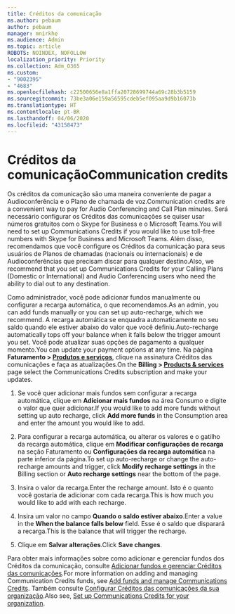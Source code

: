 ```yaml
---
title: Créditos da comunicação
ms.author: pebaum
author: pebaum
manager: mnirkhe
ms.audience: Admin
ms.topic: article
ROBOTS: NOINDEX, NOFOLLOW
localization_priority: Priority
ms.collection: Adm_O365
ms.custom:
- "9002395"
- "4683"
ms.openlocfilehash: c22500656e8a1ffa20728699744a69c28b3b5159
ms.sourcegitcommit: 73be3a06e159a56595cdeb5ef095aa9d9b16073b
ms.translationtype: HT
ms.contentlocale: pt-BR
ms.lasthandoff: 04/06/2020
ms.locfileid: "43158473"
---
```

# <a name="communication-credits"></a><span data-ttu-id="1b476-102">Créditos da comunicação</span><span class="sxs-lookup"><span data-stu-id="1b476-102">Communication credits</span></span>

<span data-ttu-id="1b476-103">Os créditos da comunicação são uma maneira conveniente de pagar a Audioconferência e o Plano de chamada de voz.</span><span class="sxs-lookup"><span data-stu-id="1b476-103">Communication credits are a convenient way to pay for Audio Conferencing and Call Plan minutes.</span></span>  <span data-ttu-id="1b476-104">Será necessário configurar os Créditos das comunicações se quiser usar números gratuitos com o Skype for Business e o Microsoft Teams.</span><span class="sxs-lookup"><span data-stu-id="1b476-104">You will need to set up Communications Credits if you would like to use toll-free numbers with Skype for Business and Microsoft Teams.</span></span>  <span data-ttu-id="1b476-105">Além disso, recomendamos que você configure os Créditos da comunicação para seus usuários de Planos de chamadas (nacionais ou internacionais) e de Audioconferências que precisam discar para qualquer destino.</span><span class="sxs-lookup"><span data-stu-id="1b476-105">Also, we recommend that you set up Communications Credits for your Calling Plans (Domestic or International) and Audio Conferencing users who need the ability to dial out to any destination.</span></span>

<span data-ttu-id="1b476-106">Como administrador, você pode adicionar fundos manualmente ou configurar a recarga automática, o que recomendamos.</span><span class="sxs-lookup"><span data-stu-id="1b476-106">As an admin, you can add funds manually or you can set up auto-recharge, which we recommend.</span></span>  <span data-ttu-id="1b476-107">A recarga automática se enquadra automaticamente no seu saldo quando ele estiver abaixo do valor que você definiu.</span><span class="sxs-lookup"><span data-stu-id="1b476-107">Auto-recharge automatically tops off your balance when it falls below the trigger amount you set.</span></span>  <span data-ttu-id="1b476-108">Você pode atualizar suas opções de pagamento a qualquer momento.</span><span class="sxs-lookup"><span data-stu-id="1b476-108">You can update your payment options at any time.</span></span> <span data-ttu-id="1b476-109">Na página **Faturamento > [Produtos e serviços](https://go.microsoft.com/fwlink/p/?linkid=842054)**, clique na assinatura Créditos das comunicações e faça as atualizações.</span><span class="sxs-lookup"><span data-stu-id="1b476-109">On the **Billing > [Products & services](https://go.microsoft.com/fwlink/p/?linkid=842054)** page select the Communications Credits subscription and make your updates.</span></span>

1. <span data-ttu-id="1b476-110">Se você quer adicionar mais fundos sem configurar a recarga automática, clique em **Adicionar mais fundos** na área Consumo e digite o valor que quer adicionar.</span><span class="sxs-lookup"><span data-stu-id="1b476-110">If you would like to add more funds without setting up auto recharge, click **Add more funds** in the Consumption area and enter the amount you would like to add.</span></span>

2. <span data-ttu-id="1b476-111">Para configurar a recarga automática, ou alterar os valores e o gatilho da recarga automática, clique em **Modificar configurações de recarga** na seção Faturamento ou **Configurações da recarga automática** na parte inferior da página.</span><span class="sxs-lookup"><span data-stu-id="1b476-111">To set up auto-recharge or change the auto-recharge amounts and trigger, click **Modify recharge settings** in the Billing section or **Auto recharge settings** near the bottom of the page.</span></span>  

3. <span data-ttu-id="1b476-112">Insira o valor da recarga.</span><span class="sxs-lookup"><span data-stu-id="1b476-112">Enter the recharge amount.</span></span>  <span data-ttu-id="1b476-113">Isto é o quanto você gostaria de adicionar com cada recarga.</span><span class="sxs-lookup"><span data-stu-id="1b476-113">This is how much you would like to add with each recharge.</span></span>  

4. <span data-ttu-id="1b476-114">Insira um valor no campo **Quando o saldo estiver abaixo**.</span><span class="sxs-lookup"><span data-stu-id="1b476-114">Enter a value in the **When the balance falls below** field.</span></span>  <span data-ttu-id="1b476-115">Esse é o saldo que disparará a recarga.</span><span class="sxs-lookup"><span data-stu-id="1b476-115">This is the balance that will trigger the recharge.</span></span>

5. <span data-ttu-id="1b476-116">Clique em **Salvar alterações**.</span><span class="sxs-lookup"><span data-stu-id="1b476-116">Click **Save changes**.</span></span>

<span data-ttu-id="1b476-117">Para obter mais informações sobre como adicionar e gerenciar fundos dos Créditos da comunicação, consulte [Adicionar fundos e gerenciar Créditos das comunicações](https://docs.microsoft.com/microsoftteams/add-funds-and-manage-communications-credits).</span><span class="sxs-lookup"><span data-stu-id="1b476-117">For more information on adding and managing Communication Credits funds, see [Add funds and manage Communications Credits](https://docs.microsoft.com/microsoftteams/add-funds-and-manage-communications-credits).</span></span> <span data-ttu-id="1b476-118">Também consulte [Configurar Créditos das comunicações da sua organização](https://docs.microsoft.com/microsoftteams/set-up-communications-credits-for-your-organization).</span><span class="sxs-lookup"><span data-stu-id="1b476-118">Also see, [Set up Communications Credits for your organization](https://docs.microsoft.com/microsoftteams/set-up-communications-credits-for-your-organization).</span></span>
